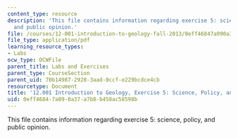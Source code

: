 ```yaml
---
content_type: resource
description: 'This file contains information regarding exercise 5: science, policy,
  and public opinion.'
file: /courses/12-001-introduction-to-geology-fall-2013/0eff46847a090a37a7b8b458ac58598b_MIT12_001F13_Ex5_Cl_D_Inst.pdf
file_type: application/pdf
learning_resource_types:
- Labs
ocw_type: OCWFile
parent_title: Labs and Exercises
parent_type: CourseSection
parent_uid: 70b14987-2928-3aad-0ccf-e229bcdce4cb
resourcetype: Document
title: '12.001 Introduction to Geology, Exercise 5: Science, Policy, and Public Opinion'
uid: 0eff4684-7a09-0a37-a7b8-b458ac58598b
---
```

This file contains information regarding exercise 5: science, policy, and public opinion.

